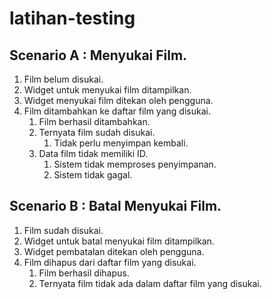 # latihan-testing

## Scenario A : Menyukai Film.
1. Film belum disukai.
2. Widget untuk menyukai film ditampilkan.
3. Widget menyukai film ditekan oleh pengguna.
4. Film ditambahkan ke daftar film yang disukai.
     1. Film berhasil ditambahkan.
     2. Ternyata film sudah disukai.
          1. Tidak perlu menyimpan kembali.
     3. Data film tidak memiliki ID.
          1. Sistem tidak memproses penyimpanan.
          2. Sistem tidak gagal.

## Scenario B : Batal Menyukai Film.
1. Film sudah disukai.
2. Widget untuk batal menyukai film ditampilkan.
3. Widget pembatalan ditekan oleh pengguna.
4. Film dihapus dari daftar film yang disukai.
     1. Film berhasil dihapus.
     2. Ternyata film tidak ada dalam daftar film yang disukai.
